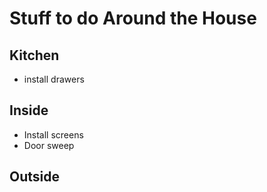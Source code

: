 # Stuff to do Around the House

## Kitchen
- install drawers

## Inside 
- Install screens
- Door sweep

## Outside
